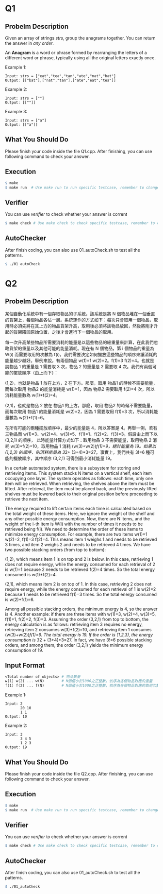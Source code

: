 # Q1
## Probelm Description
Given an array of strings *strs*, group the anagrams together. You can return the answer in *any order*.

An **Anagram** is a word or phrase formed by rearranging the letters of a different word or phrase, typically using all the original letters exactly once.

Example 1:

    Input: strs = ["eat","tea","tan","ate","nat","bat"]
    Output: [["bat"],["nat","tan"],["ate","eat","tea"]]

Example 2:

    Input: strs = [""]
    Output: [[""]]

Example 3:

    Input: strs = ["a"]
    Output: [["a"]]

## What You Should Do

Please finish your code inside the file Q1.cpp. After finishing, you can use following command to check your answer.

## Execution

```makefile
$ make
$ make run  # Use make run to run specific testcase, remember to change variable *CASE* inside Makefile
```

## Verifier
You can use *verifier* to check whether your answer is corrent
```makefile
$ make check # Use make check to check specific testcase, remember to change variable *CASE* inside Makefile
```

## AutoChecker
After finish coding, you can also use 01_autoCheck.sh to test all the patterns.

```makefile
$ ./01_autoCheck
```


# Q2
## Probelm Description

某個自動化系統中有一個存取物品的子系統，該系統是將 N 個物品堆在一個垂直的貨架上，每個物品各佔一層。系統運作的方式如下：每次只會取用一個物品，取用時必須先將在其上方的物品貨架升高，取用後必須將該物品放回，然後將剛才升起的貨架降回原始位置，之後才會進行下一個物品的取用。

每一次升高某些物品所需要消耗的能量是以這些物品的總重量來計算，在此我們忽略貨架的重量以及其他可能的能量消耗。現在有 N 個物品，第 i 個物品的重量為 W(i) 而需要取用的次數為 f(i)，我們需要決定如何擺放這些物品的順序來讓消耗的能量越少越好。舉例來說，有兩個物品 w(1)=1 w(2)=2。f(1)=3 f(2)=4。也就是說物品 1 的重量是 1 需要取 3 次，物品 2 的重量是 2 需要取 4 次。我們有兩個可能的擺放順序（由上而下）：

(1,2)，也就是物品 1 放在上方，2 在下方。那麼，取用 物品1 的時候不需要能量，而每次取用 物品2 的能量消耗是 w(1)=1，因為 物品2 需要取用 f(2)=4 次，所以消耗能量數為 w(1)*f(2)=4。

(2,1)，也就是物品 2 放在 物品1 的上方。那麼，取用 物品2 的時候不需要能量，而每次取用 物品1 的能量消耗是 w(2)=2，因為 1 需要取用 f(1)=3 次，所以消耗能量數為 w(2)*f(1)=6。

在所有可能的兩種擺放順序中，最少的能量是 4，所以答案是 4。再舉一例，若有三物品而 w(1)=3、w(2)=4、w(3)=5、f(1)=1、f(2)=2、f(3)=3。假設由上而下以 (3,2,1) 的順序， 此時能量計算方式如下：取用物品 3 不需要能量，取用物品 2 消耗 w(3)*f(2)=10，取用物品 1 消耗 (w(3)+w(2))*f(1)=9，總計能量為 19。如果以 (1,2,3) 的順序，則消耗能量為 3*2+ (3+4)*3=27。事實上，我們共有 3!=6 種可能的擺放順序，其中順序 (3,2,1) 可得到最小消耗能量 19。

In a certain automated system, there is a subsystem for storing and retrieving items. This system stacks N items on a vertical shelf, each item occupying one layer. The system operates as follows: each time, only one item will be retrieved. When retrieving, the shelves above the item must be lifted. After retrieval, the item must be placed back, and the previously lifted shelves must be lowered back to their original position before proceeding to retrieve the next item.

The energy required to lift certain items each time is calculated based on the total weight of these items. Here, we ignore the weight of the shelf and any other possible energy consumption. Now, there are N items, and the weight of the i-th item is W(i) with the number of times it needs to be retrieved being f(i). We need to determine the order of these items to minimize energy consumption. For example, there are two items w(1)=1 w(2)=2, f(1)=3 f(2)=4. This means item 1 weighs 1 and needs to be retrieved 3 times, and item 2 weighs 2 and needs to be retrieved 4 times. We have two possible stacking orders (from top to bottom):

(1,2), which means item 1 is on top and 2 is below. In this case, retrieving 1 does not require energy, while the energy consumed for each retrieval of 2 is w(1)=1 because 2 needs to be retrieved f(2)=4 times. So the total energy consumed is w(1)*f(2)=4.

(2,1), which means item 2 is on top of 1. In this case, retrieving 2 does not require energy, while the energy consumed for each retrieval of 1 is w(2)=2 because 1 needs to be retrieved f(1)=3 times. So the total energy consumed is w(2)*f(1)=6.

Among all possible stacking orders, the minimum energy is 4, so the answer is 4. Another example: if there are three items with w(1)=3, w(2)=4, w(3)=5, f(1)=1, f(2)=2, f(3)=3. Assuming the order (3,2,1) from top to bottom, the energy calculation is as follows: retrieving item 3 requires no energy, retrieving item 2 consumes w(3)*f(2)=10, and retrieving item 1 consumes (w(3)+w(2))*f(1)=9. The total energy is 19. If the order is (1,2,3), the energy consumption is 3*2 + (3+4)*3=27. In fact, we have 3!=6 possible stacking orders, and among them, the order (3,2,1) yields the minimum energy consumption of 19.

## Input Format

```makefile
<Total number of objects> # 物品數量
w(1) w(2) ... w(N)        # N個值小於1000之正整數，依序為各個物品對應的重量
f(1) f(2) ... f(N)        # N個值小於1000之正整數，依序為各個物品對應的取用次數
```

Example 1:

    Input: 2
           20 10
           1 1
    Output: 10

Example 2:

    Input: 3
           3 4 5
           1 2 3
    Output: 19

## What You Should Do

Please finish your code inside the file Q2.cpp. After finishing, you can use following command to check your answer.

## Execution

```makefile
$ make
$ make run  # Use make run to run specific testcase, remember to change variable *CASE* inside Makefile
```

## Verifier
You can use *verifier* to check whether your answer is corrent
```makefile
$ make check # Use make check to check specific testcase, remember to change variable *CASE* inside Makefile
```

## AutoChecker
After finish coding, you can also use 01_autoCheck.sh to test all the patterns.

```makefile
$ ./01_autoCheck
```
